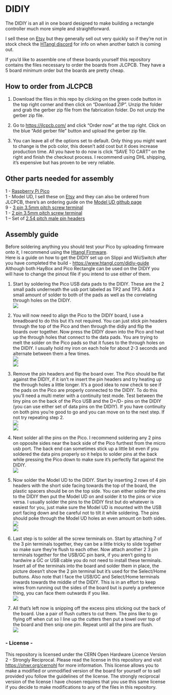 # DIDIY

The DIDIY is an all in one board designed to make building a rectangle controller much more simple and straightforward.  

I sell these on [Etsy](https://www.etsy.com/shop/HTangl) but they generally sell out very quickly so if they’re not in stock check the [HTangl discord](https://discord.gg/yAeFsbCDpv) for info on when another batch is coming out.  

If you’d like to assemble one of these boards yourself this repository contains the files necessary to order the boards from JLCPCB. They have a 5 board minimum order but the boards are pretty cheap.  

## How to order from JLCPCB ##  

1. Download the files in this repo by clicking on the green code button in the top right corner and then click on “Download ZIP”. Unzip the folder and grab the gerber zip file from the fabrication folder. Do not unzip the gerber zip file.  

2. Go to https://jlcpcb.com/ and click “Order now” at the top right. Click on the blue “Add gerber file” button and upload the gerber zip file.  

3. You can leave all of the options set to default. Only thing you might want to change is the pcb color, this doesn’t add cost but it does increase production time. All you have to do now is click “SAVE TO CART” on the right and finish the checkout process. I recommend using DHL shipping, it’s expensive but has proven to be very reliable.  

## Other parts needed for assembly ##  

1 - [Raspberry Pi Pico](https://www.pishop.us/product/raspberry-pi-pico/)  
1 - Model UD, I sell these on [Etsy](https://www.etsy.com/shop/HTangl) and they can also be ordered from JLCPCB, there’s an ordering guide on the [Model UD github page](https://github.com/HTangl/Model-UD)  
9 - [3 pin 3.5mm pitch screw terminal](https://amazon.com/dp/B07B79Q911)  
1 - [2 pin 3.5mm pitch screw terminal](https://amazon.com/dp/B07B791NMQ)   
1 – Set of [2.54 pitch male pin headers](https://amazon.com/dp/B07PKKY8BX)  

## Assembly guide ##

Before soldering anything you should test your Pico by uploading firmware onto it, I recommend using the [Htangl Firmware](https://github.com/HTangl/HTangl-Firmware).  
Here is a guide on how to get the DIDIY set up on Slippi and Wii/Switch after you have completed the build - https://www.htangl.com/didiy-guide  
Although both HayBox and Pico Rectangle can be used on the DIDIY you will have to change the pinout file if you intend to use either of them.  

1. Start by soldering the Pico USB data pads to the DIDIY. These are the 2 small pads underneath the usb port labeled as TP2 and TP3. Add a small amount of solder to both of the pads as well as the correlating through holes on the DIDIY.  
![](https://raw.githubusercontent.com/HTangl/DIDIY/main/Pictures/Guide%20Pictures/Data02.jpg)   

2. You will now need to align the Pico to the DIDIY board, I use a breadboard to do this but it’s not required. You can just stick pin headers through the top of the Pico and then through the didiy and flip the boards over together. Now press the DIDIY down into the Pico and heat up the through holes that connect to the data pads. You are trying to melt the solder on the Pico pads so that it fuses to the through holes on the DIDIY. I usually hold my iron on each hole for about 2-3 seconds and alternate between them a few times.  
![](https://raw.githubusercontent.com/HTangl/DIDIY/main/Pictures/Guide%20Pictures/Data04.jpg)  
![](https://raw.githubusercontent.com/HTangl/DIDIY/main/Pictures/Guide%20Pictures/Data06.jpg)  

3. Remove the pin headers and flip the board over. The Pico should be flat against the DIDIY, if it isn’t re insert the pin headers and try heating up the through holes a little longer. It’s a good idea to now check to see if the pads on the Pico are properly connected to the DIDIY. To do this you’ll need a multi meter with a continuity test mode. Test between the tiny pins on the back of the Pico USB and the D+/D- pins on the DIDIY (you can use either set of data pins on the DIDIY). If you have continuity on both pins you’re good to go and you can move on to the next step. If not try repeating step 2.  
![](https://raw.githubusercontent.com/HTangl/DIDIY/main/Pictures/Guide%20Pictures/Data07.jpg)  
![](https://raw.githubusercontent.com/HTangl/DIDIY/main/Pictures/Guide%20Pictures/Data08.jpg)  

4. Next solder all the pins on the Pico. I recommend soldering any 2 pins on opposite sides near the back side of the Pico furthest from the micro usb port. The back end can sometimes stick up a little bit even if you soldered the data pins properly so it helps to solder pins at the back while pressing the Pico down to make sure it’s perfectly flat against the DIDIY.  
![](https://raw.githubusercontent.com/HTangl/DIDIY/main/Pictures/Guide%20Pictures/Mount01.jpg)  

5. Now solder the Model UD to the DIDIY. Start by inserting 2 rows of 4 pin headers with the short side facing towards the top of the board, the plastic spacers should be on the top side. You can either solder the pins to the DIDIY then put the Model UD on and solder it to the pins or vice versa. I usually solder the pins to the DIDIY first but do whatever is easiest for you, just make sure the Model UD is mounted with the USB port facing down and be careful not to tilt it while soldering. The pins should poke through the Model UD holes an even amount on both sides.  
![](https://raw.githubusercontent.com/HTangl/DIDIY/main/Pictures/Guide%20Pictures/USB01.jpg)  
![](https://raw.githubusercontent.com/HTangl/DIDIY/main/Pictures/Guide%20Pictures/USB02.jpg)  

6. Last step is to solder all the screw terminals on. Start by attaching 7 of the 3 pin terminals together, they can be a little tricky to slide together so make sure they’re flush to each other. Now attach another 2 3 pin terminals together for the USB/GC pin bank, if you aren’t going to hardwire a GC or USB cable you do not need to install these terminals. Insert all of the terminals into the board and solder them in place, the picture doesn’t show the 2 pin terminal but it’s used for the Select/Home buttons. Also note that I face the USB/GC and Select/Home terminals inwards towards the middle of the DIDIY. This is in an effort to keep wires from running out the sides of the board but is purely a preference thing, you can face them outwards if you like.  
![](https://raw.githubusercontent.com/HTangl/DIDIY/main/Pictures/Guide%20Pictures/Screw02.jpg)  

7. All that’s left now is snipping off the excess pins sticking out the back of the board. Use a pair of flush cutters to cut them. The pins like to go flying off when cut so I line up the cutters then put a towel over top of the board and then snip one pin. Repeat until all the pins are flush.  
![](https://raw.githubusercontent.com/HTangl/DIDIY/main/Pictures/Guide%20Pictures/Pins02.jpg)  

### - License - ###  

This repository is licensed under the CERN Open Hardware Licence Version 2 - Strongly Reciprocal. Please read the license in this repository and visit https://ohwr.org/cernohl for more information. This license allows you to make a modified or unmodified version of the board for yourself or to sell provided you follow the guidelines of the license. The strongly reciprocal version of the license I have chosen requires that you use this same license if you decide to make modifications to any of the files in this repository.